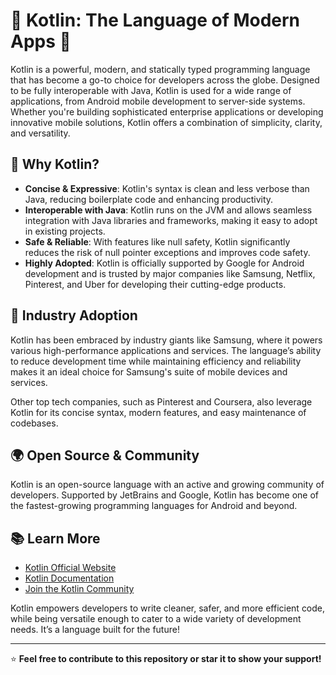 # 🌟 Kotlin: The Language of Modern Apps 🌟

Kotlin is a powerful, modern, and statically typed programming language that has become a go-to choice for developers across the globe. Designed to be fully interoperable with Java, Kotlin is used for a wide range of applications, from Android mobile development to server-side systems. Whether you're building sophisticated enterprise applications or developing innovative mobile solutions, Kotlin offers a combination of simplicity, clarity, and versatility.

## 🚀 Why Kotlin?

- **Concise & Expressive**: Kotlin's syntax is clean and less verbose than Java, reducing boilerplate code and enhancing productivity.
- **Interoperable with Java**: Kotlin runs on the JVM and allows seamless integration with Java libraries and frameworks, making it easy to adopt in existing projects.
- **Safe & Reliable**: With features like null safety, Kotlin significantly reduces the risk of null pointer exceptions and improves code safety.
- **Highly Adopted**: Kotlin is officially supported by Google for Android development and is trusted by major companies like Samsung, Netflix, Pinterest, and Uber for developing their cutting-edge products.

## 🏢 Industry Adoption

Kotlin has been embraced by industry giants like Samsung, where it powers various high-performance applications and services. The language’s ability to reduce development time while maintaining efficiency and reliability makes it an ideal choice for Samsung's suite of mobile devices and services.

Other top tech companies, such as Pinterest and Coursera, also leverage Kotlin for its concise syntax, modern features, and easy maintenance of codebases.

## 🌍 Open Source & Community

Kotlin is an open-source language with an active and growing community of developers. Supported by JetBrains and Google, Kotlin has become one of the fastest-growing programming languages for Android and beyond.

## 📚 Learn More

- [Kotlin Official Website](https://kotlinlang.org/)
- [Kotlin Documentation](https://kotlinlang.org/docs/home.html)
- [Join the Kotlin Community](https://kotlinlang.org/community/)

Kotlin empowers developers to write cleaner, safer, and more efficient code, while being versatile enough to cater to a wide variety of development needs. It’s a language built for the future!

---

⭐ **Feel free to contribute to this repository or star it to show your support!**

